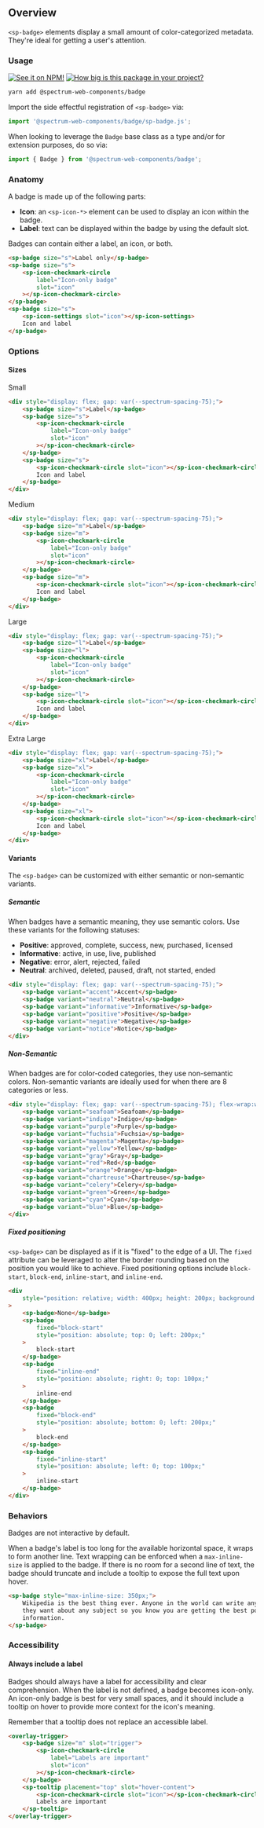 ## Overview

`<sp-badge>` elements display a small amount of color-categorized metadata. They're ideal for getting a user's attention.

### Usage

[![See it on NPM!](https://img.shields.io/npm/v/@spectrum-web-components/badge?style=for-the-badge)](https://www.npmjs.com/package/@spectrum-web-components/badge)
[![How big is this package in your project?](https://img.shields.io/bundlephobia/minzip/@spectrum-web-components/badge?style=for-the-badge)](https://bundlephobia.com/result?p=@spectrum-web-components/badge)

```bash
yarn add @spectrum-web-components/badge
```

Import the side effectful registration of `<sp-badge>` via:

```ts
import '@spectrum-web-components/badge/sp-badge.js';
```

When looking to leverage the `Badge` base class as a type and/or for extension purposes, do so via:

```ts
import { Badge } from '@spectrum-web-components/badge';
```

### Anatomy

A badge is made up of the following parts:

- **Icon**: an `<sp-icon-*>` element can be used to display an icon within the badge.
- **Label**: text can be displayed within the badge by using the default slot.

Badges can contain either a label, an icon, or both.

```html demo
<sp-badge size="s">Label only</sp-badge>
<sp-badge size="s">
    <sp-icon-checkmark-circle
        label="Icon-only badge"
        slot="icon"
    ></sp-icon-checkmark-circle>
</sp-badge>
<sp-badge size="s">
    <sp-icon-settings slot="icon"></sp-icon-settings>
    Icon and label
</sp-badge>
```

### Options

#### Sizes

<sp-tabs selected="m" auto label="Size Attribute Options">
<sp-tab value="s">Small</sp-tab>
<sp-tab-panel value="s">

```html demo
<div style="display: flex; gap: var(--spectrum-spacing-75);">
    <sp-badge size="s">Label</sp-badge>
    <sp-badge size="s">
        <sp-icon-checkmark-circle
            label="Icon-only badge"
            slot="icon"
        ></sp-icon-checkmark-circle>
    </sp-badge>
    <sp-badge size="s">
        <sp-icon-checkmark-circle slot="icon"></sp-icon-checkmark-circle>
        Icon and label
    </sp-badge>
</div>
```

</sp-tab-panel>
<sp-tab value="m">Medium</sp-tab>
<sp-tab-panel value="m">

```html demo
<div style="display: flex; gap: var(--spectrum-spacing-75);">
    <sp-badge size="m">Label</sp-badge>
    <sp-badge size="m">
        <sp-icon-checkmark-circle
            label="Icon-only badge"
            slot="icon"
        ></sp-icon-checkmark-circle>
    </sp-badge>
    <sp-badge size="m">
        <sp-icon-checkmark-circle slot="icon"></sp-icon-checkmark-circle>
        Icon and label
    </sp-badge>
</div>
```

</sp-tab-panel>
<sp-tab value="l">Large</sp-tab>
<sp-tab-panel value="l">

```html demo
<div style="display: flex; gap: var(--spectrum-spacing-75);">
    <sp-badge size="l">Label</sp-badge>
    <sp-badge size="l">
        <sp-icon-checkmark-circle
            label="Icon-only badge"
            slot="icon"
        ></sp-icon-checkmark-circle>
    </sp-badge>
    <sp-badge size="l">
        <sp-icon-checkmark-circle slot="icon"></sp-icon-checkmark-circle>
        Icon and label
    </sp-badge>
</div>
```

</sp-tab-panel>
<sp-tab value="xl">Extra Large</sp-tab>
<sp-tab-panel value="xl">

```html demo
<div style="display: flex; gap: var(--spectrum-spacing-75);">
    <sp-badge size="xl">Label</sp-badge>
    <sp-badge size="xl">
        <sp-icon-checkmark-circle
            label="Icon-only badge"
            slot="icon"
        ></sp-icon-checkmark-circle>
    </sp-badge>
    <sp-badge size="xl">
        <sp-icon-checkmark-circle slot="icon"></sp-icon-checkmark-circle>
        Icon and label
    </sp-badge>
</div>
```

</sp-tab-panel>
</sp-tabs>

#### Variants

The `<sp-badge>` can be customized with either semantic or non-semantic variants.

##### Semantic

When badges have a semantic meaning, they use semantic colors. Use these variants for the following statuses:

- **Positive**: approved, complete, success, new, purchased, licensed
- **Informative**: active, in use, live, published
- **Negative**: error, alert, rejected, failed
- **Neutral**: archived, deleted, paused, draft, not started, ended

```html demo
<div style="display: flex; gap: var(--spectrum-spacing-75);">
    <sp-badge variant="accent">Accent</sp-badge>
    <sp-badge variant="neutral">Neutral</sp-badge>
    <sp-badge variant="informative">Informative</sp-badge>
    <sp-badge variant="positive">Positive</sp-badge>
    <sp-badge variant="negative">Negative</sp-badge>
    <sp-badge variant="notice">Notice</sp-badge>
</div>
```

##### Non-Semantic

When badges are for color-coded categories, they use non-semantic colors. Non-semantic variants are ideally used for when there are 8 categories or less.

```html demo
<div style="display: flex; gap: var(--spectrum-spacing-75); flex-wrap:wrap;">
    <sp-badge variant="seafoam">Seafoam</sp-badge>
    <sp-badge variant="indigo">Indigo</sp-badge>
    <sp-badge variant="purple">Purple</sp-badge>
    <sp-badge variant="fuchsia">Fuchsia</sp-badge>
    <sp-badge variant="magenta">Magenta</sp-badge>
    <sp-badge variant="yellow">Yellow</sp-badge>
    <sp-badge variant="gray">Gray</sp-badge>
    <sp-badge variant="red">Red</sp-badge>
    <sp-badge variant="orange">Orange</sp-badge>
    <sp-badge variant="chartreuse">Chartreuse</sp-badge>
    <sp-badge variant="celery">Celery</sp-badge>
    <sp-badge variant="green">Green</sp-badge>
    <sp-badge variant="cyan">Cyan</sp-badge>
    <sp-badge variant="blue">Blue</sp-badge>
</div>
```

##### Fixed positioning

`<sp-badge>` can be displayed as if it is "fixed" to the edge of a UI. The `fixed` attribute can be leveraged to alter the border rounding based on the position you would like to achieve. Fixed positioning options include `block-start`, `block-end`, `inline-start`, and `inline-end`.

```html
<div
    style="position: relative; width: 400px; height: 200px; background: #eee; max-width: 100%"
>
    <sp-badge>None</sp-badge>
    <sp-badge
        fixed="block-start"
        style="position: absolute; top: 0; left: 200px;"
    >
        block-start
    </sp-badge>
    <sp-badge
        fixed="inline-end"
        style="position: absolute; right: 0; top: 100px;"
    >
        inline-end
    </sp-badge>
    <sp-badge
        fixed="block-end"
        style="position: absolute; bottom: 0; left: 200px;"
    >
        block-end
    </sp-badge>
    <sp-badge
        fixed="inline-start"
        style="position: absolute; left: 0; top: 100px;"
    >
        inline-start
    </sp-badge>
</div>
```

### Behaviors

Badges are not interactive by default.

When a badge's label is too long for the available horizontal space, it wraps to form another line. Text wrapping can be enforced when a `max-inline-size` is applied to the badge. If there is no room for a second line of text, the badge should truncate and include a tooltip to expose the full text upon hover.

```html demo
<sp-badge style="max-inline-size: 350px;">
    Wikipedia is the best thing ever. Anyone in the world can write anything
    they want about any subject so you know you are getting the best possible
    information.
</sp-badge>
```

### Accessibility

#### Always include a label

Badges should always have a label for accessibility and clear comprehension. When the label is not defined, a badge becomes icon-only. An icon-only badge is best for very small spaces, and it should include a tooltip on hover to provide more context for the icon's meaning.

Remember that a tooltip does not replace an accessible label.

```html demo
<overlay-trigger>
    <sp-badge size="m" slot="trigger">
        <sp-icon-checkmark-circle
            label="Labels are important"
            slot="icon"
        ></sp-icon-checkmark-circle>
    </sp-badge>
    <sp-tooltip placement="top" slot="hover-content">
        <sp-icon-checkmark-circle slot="icon"></sp-icon-checkmark-circle>
        Labels are important
    </sp-tooltip>
</overlay-trigger>
```
